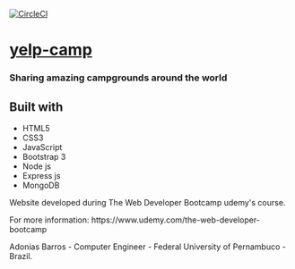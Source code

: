 [![CircleCI](https://circleci.com/gh/adoniasvsbarros/yelp-camp.svg?style=svg)](https://circleci.com/gh/adoniasvsbarros/yelp-camp)

# [yelp-camp](https://yelp-camp-avsb.herokuapp.com/)
### Sharing amazing campgrounds around the world

## Built with
<ul>
  <li> HTML5 </li>
  <li> CSS3 </li>
  <li> JavaScript </li>
  <li> Bootstrap 3 </li>
  <li> Node js </li>
  <li> Express js </li>
  <li> MongoDB </li>
</ul>


<p>Website developed during The Web Developer Bootcamp udemy's course.</p>

<p>For more information: https://www.udemy.com/the-web-developer-bootcamp</p>

<p>Adonias Barros - Computer Engineer - Federal University of Pernambuco - Brazil.</p>
